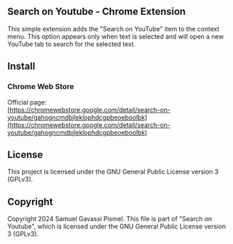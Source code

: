 ## Search on Youtube - Chrome Extension

This simple extension adds the "Search on YouTube" item to the context menu. This option appears only when text is selected and will open a new YouTube tab to search for the selected text.

## Install

### Chrome Web Store

Official page:  
[https://chromewebstore.google.com/detail/search-on-youtube/gahogncmdbjleklophdcgpbeoeboolbk](https://chromewebstore.google.com/detail/search-on-youtube/gahogncmdbjleklophdcgpbeoeboolbk)

## License
This project is licensed under the GNU General Public License version 3 (GPLv3).

## Copyright

Copyright 2024 Samuel Gavassi Pismel. This file is part of "Search on Youtube", which is licensed under the GNU General Public License version 3 (GPLv3).
